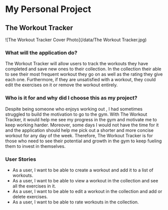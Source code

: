 # My Personal Project

## The Workout Tracker


![The Workout Tracker Cover Photo](/data/The Workout Tracker.jpg)


### What will the application do?
The Workout Tracker will allow users to track the workouts they have completed and save new ones to their collection.
In the collection their able to see their most frequent workout they go on as well as the rating they give each one. 
Furthermore, if they are unsatisfied with a workout, they could edit the exercises on it or remove the workout entirely.



### Who is it for and why did I choose this as my project?
Despite being someone who enjoys working out , I had sometimes struggled to build the motivation to go to the gym. With
The Workout Tracker, it would help me see my progress in the gym and motivate me to keep working harder. Moreover, some
days I would not have the time for it and the application should help me pick out a shorter and more concise workout
for any day of the week. Therefore, The Workout Tracker is for those who need to see their potential and growth in the
gym to keep fueling them to invest in themselves. 



### User Stories
- As a user, I want to be able to create a workout and add it to a list of workouts.
- As a user, I want to be able to view a workout in the collection and see all the exercises in it.
- As a user, I want to be able to edit a workout in the collection and add or delete exercises.
- As a user, I want to be able to rate workouts in the collection.





